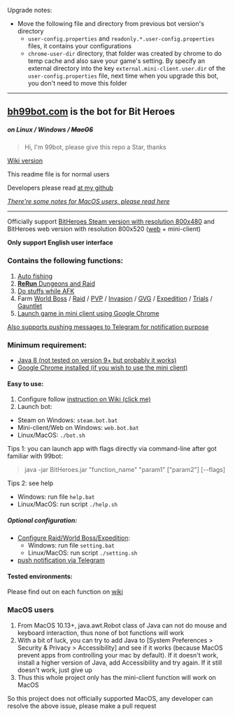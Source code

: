 Upgrade notes:
- Move the following file and directory from previous bot version's directory
  - `user-config.properties` and `readonly.*.user-config.properties` files, it contains your configurations
  - `chrome-user-dir` directory, that folder was created by chrome to do temp cache and also save your game's setting. By specify an external directory into the key `external.mini-client.user.dir` of the `user-config.properties` file, next time when you upgrade this bot, you don't need to move this folder
___
## [bh99bot.com](http://bh99bot.com) is the bot for Bit Heroes
##### on Linux / Windows / ~~MacOS~~

> Hi, I'm 99bot, please give this repo a Star, thanks

[Wiki version](https://github.com/9-9-9-9/Bit-Heroes-bot/wiki)

This readme file is for normal users

Developers please read [at my github](https://github.com/9-9-9-9/Bit-Heroes-bot)

[_There're some notes for MacOS users, please read here_](https://github.com/9-9-9-9/Bit-Heroes-bot/wiki/Notes-for-MacOS-users)
___
Officially support [BitHeroes Steam version with resolution 800x480](https://github.com/9-9-9-9/Bit-Heroes-bot/wiki/Does-this-bot-supports-Steam-version-of-Bit-Heroes%3F) and BitHeroes web version with resolution 800x520 ([web](https://www.kongregate.com/games/Juppiomenz/bit-heroes) + mini-client)

**Only support English user interface**

### Contains the following functions:
1. [Auto fishing](https://github.com/9-9-9-9/Bit-Heroes-bot/wiki/Function-%22fishing%22)
2. [**ReRun** Dungeons and Raid](https://github.com/9-9-9-9/Bit-Heroes-bot/wiki/Function-%22rerun%22)
3. [Do stuffs while AFK](https://github.com/9-9-9-9/Bit-Heroes-bot/wiki/Function-%22afk%22)
4. Farm  [World Boss](https://github.com/9-9-9-9/Bit-Heroes-bot/wiki/Function-%22world-boss%22) / [Raid](https://github.com/9-9-9-9/Bit-Heroes-bot/wiki/Function-%22raid%22) / [PVP](https://github.com/9-9-9-9/Bit-Heroes-bot/wiki/Function-%22pvp%22) / [Invasion](https://github.com/9-9-9-9/Bit-Heroes-bot/wiki/Function-%22invasion%22) / [GVG](https://github.com/9-9-9-9/Bit-Heroes-bot/wiki/Function-%22GVG%22) / [Expedition](https://github.com/9-9-9-9/Bit-Heroes-bot/wiki/Function-%22expedition%22) / [Trials](https://github.com/9-9-9-9/Bit-Heroes-bot/wiki/Function-%22trials%22) / [Gauntlet](https://github.com/9-9-9-9/Bit-Heroes-bot/wiki/Function-%22gauntlet%22)
5. [Launch game in mini client using Google Chrome](https://github.com/9-9-9-9/Bit-Heroes-bot/wiki/Function-%22client%22-(mini-client-on-Chrome))

[Also supports pushing messages to Telegram for notification purpose](https://github.com/9-9-9-9/Bit-Heroes-bot/wiki/Configure-Telegram-in-able-to-receive-notification)

### Minimum requirement:
- [Java 8 (not tested on version 9+ but probably it works)](https://docs.oracle.com/javase/8/docs/technotes/guides/install/install_overview.html)
- [Google Chrome installed (if you wish to use the mini client)](https://www.google.com/chrome)

#### Easy to use:
1. Configure follow [instruction on Wiki (click me)](https://github.com/9-9-9-9/Bit-Heroes-bot/wiki/Basic-setup)
2. Launch bot:
  - Steam on Windows: `steam.bot.bat`
  - Mini-client/Web on Windows: `web.bot.bat`
  - Linux/MacOS: `./bot.sh`
  
Tips 1: you can launch app with flags directly via command-line after got familiar with 99bot:
> java -jar BitHeroes.jar "function_name" "param1" ["param2"] [--flags]

Tips 2: see help
- Windows: run file `help.bat`
- Linux/MacOS: run script `./help.sh`

##### Optional configuration:
- [Configure Raid/World Boss/Expedition](https://github.com/9-9-9-9/Bit-Heroes-bot/wiki/Select-Raid-World-Boss-level,-mode,..-using-%60setting%60-function):
  - Windows: run file `setting.bat`
  - Linux/MacOS: run script `./setting.sh`
- [push notification via Telegram](https://github.com/9-9-9-9/Bit-Heroes-bot/wiki/Configure-Telegram-in-able-to-receive-notification)

#### Tested environments:
Please find out on each function on [wiki](https://github.com/9-9-9-9/Bit-Heroes-bot/wiki)

### MacOS users
1. From MacOS 10.13+, java.awt.Robot class of Java can not do mouse and keyboard interaction, thus none of bot functions will work
2. With a bit of luck, you can try to add Java to [System Preferences > Security & Privacy > Accessibility] and see if it works (because MacOS prevent apps from controlling your mac by default).
If it doesn't work, install a higher version of Java, add Accessibility and try again. If it still doesn't work, just give up
3. Thus this whole project only has the mini-client function will work on MacOS

So this project does not officially supported MacOS, any developer can resolve the above issue, please make a pull request